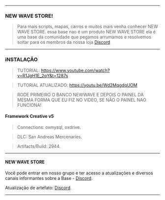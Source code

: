-------

### NEW WAVE STORE!
>Para mais scripts, mapas, carros e muitos mais venha conhecer NEW WAVE STORE.
essa base nao é um produto NEW WAVE STORE ela é uma base da comunidade que pegamos arrumamos e resolvemos soltar para os membros da nossa loja
[Discord](https://discord.gg/6qKasA3Jgk)

-------
### iNSTALAÇÃO
> TUTORIAL: https://www.youtube.com/watch?v=R1JgH1E_2qY&t=1287s

> TUTORIAL ATUALIZADO: https://youtu.be/Wd2MqgdqUOM

> RODE PRIMEIRO O BANCO NEWWAVE E DEPOIS O PAINEL DA MESMA FORMA QUE EU FIZ NO VIDEO, SE NÃO O PAINEL NAO FUNCIONA!

#### Framework Creative v5
> Connections: oxmysql, oxdrive.

> DLC: San Andreas Mercenaries.

> Artifacts/Build: 2944.

-------

#### NEW WAVE STORE
Você pode entrar em nosso grupo e ter acesso a atualizações e diversos canais informantes sobre a Base - [Discord](https://discord.gg/6qKasA3Jgk).

Atualização de artefato: [Discord](https://discord.gg/txadmin).

-------